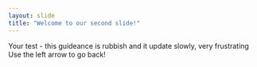 ```yaml
---
layout: slide
title: "Welcome to our second slide!"
---
```

Your test - this guideance is rubbish and it update slowly, very frustrating
Use the left arrow to go back!
